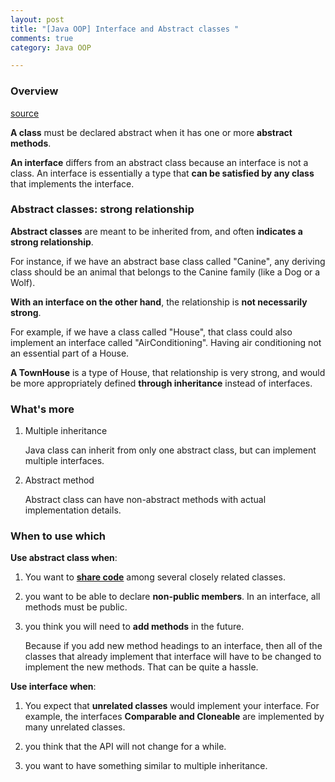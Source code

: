 ```yaml
---
layout: post
title: "[Java OOP] Interface and Abstract classes "
comments: true
category: Java OOP

---
```


### Overview

[source](http://www.programmerinterview.com/index.php/java-questions/interface-vs-abstract-class/)

__A class__ must be declared abstract when it has one or more __abstract methods__.

__An interface__ differs from an abstract class because an interface is not a class. An interface is essentially a type that __can be satisfied by any class__ that implements the interface. 

### Abstract classes: strong relationship

__Abstract classes__ are meant to be inherited from, and often __indicates a strong relationship__.

For instance, if we have an abstract base class called "Canine", any deriving class should be an animal that belongs to the Canine family (like a Dog or a Wolf). 

__With an interface on the other hand__, the relationship is __not necessarily strong__. 

For example, if we have a class called "House", that class could also implement an interface called "AirConditioning". Having air conditioning not an essential part of a House. 

__A TownHouse__ is a type of House, that relationship is very strong, and would be more appropriately defined __through inheritance__ instead of interfaces.

### What's more

1. Multiple inheritance

    Java class can inherit from only one abstract class, but can implement multiple interfaces.

1. Abstract method 

    Abstract class can have non-abstract methods with actual implementation details. 

### When to use which

__Use abstract class when__: 

1. You want to __[share code](http://docs.oracle.com/javase/tutorial/java/IandI/abstract.html)__ among several closely related classes.

1. you want to be able to declare __non-public members__. In an interface, all methods must be public.

1. you think you will need to __add methods__ in the future. 

    Because if you add new method headings to an interface, then all of the classes that already implement that interface will have to be changed to implement the new methods. That can be quite a hassle.

__Use interface when__: 

1. You expect that __unrelated classes__ would implement your interface. For example, the interfaces __Comparable and Cloneable__ are implemented by many unrelated classes. 

1. you think that the API will not change for a while.

1. you want to have something similar to multiple inheritance.

